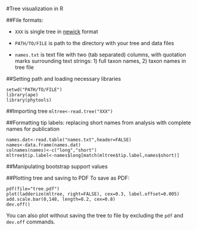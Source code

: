 #Tree visualization in R

##File formats: 
* `XXX` is single tree in [newick](http://en.wikipedia.org/wiki/Newick_format) format

* `PATH/TO/FILE` is path to the directory with your tree and data files

* `names.txt` is text file with two (tab separated) columns, with quotation marks surrounding text strings: 1) full taxon names, 2) taxon names in tree file
  
##Setting path and loading necessary libraries
```
setwd("PATH/TO/FILE")
library(ape)
library(phytools)
```

##Importing tree
`mltree<-read.tree("XXX")`

##Formatting tip labels: replacing short names from analysis with complete names for publication
```
names.dat<-read.table("names.txt",header=FALSE)
names<-data.frame(names.dat)
colnames(names)<-c("long","short")
mltree$tip.label<-names$long[match(mltree$tip.label,names$short)]
```

##Manipulating bootstrap support values

##Plotting tree and saving to PDF
To save as PDF:
```
pdf(file="tree.pdf")
plot(ladderize(mltree, right=FALSE), cex=0.3, label.offset=0.005)
add.scale.bar(0,148, length=0.2, cex=0.8)
dev.off()
```
You can also plot without saving the tree to file by excluding the `pdf` and `dev.off` commands.

